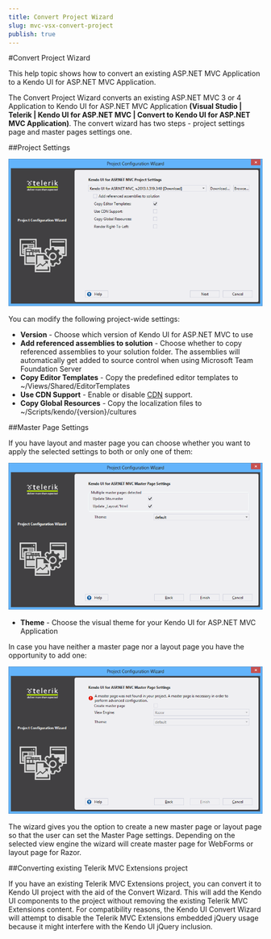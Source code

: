 ```yaml
---
title: Convert Project Wizard
slug: mvc-vsx-convert-project
publish: true
---
```


#Convert Project Wizard

This help topic shows how to convert an existing ASP.NET MVC Application to a Kendo UI for ASP.NET MVC Application.

The Convert Project Wizard converts an existing ASP.NET MVC 3 or 4 Application to Kendo UI for ASP.NET MVC Application **(Visual Studio | Telerik | Kendo UI for ASP.NET MVC | Convert to Kendo UI for ASP.NET MVC Application)**. The convert wizard has two steps - project settings page and master pages settings one.

##Project Settings
 
![Project Settings](images/convert.png)

You can modify the following project-wide settings:

- **Version** - Choose which version of Kendo UI for ASP.NET MVC to use
- **Add referenced assemblies to solution** - Choose whether to copy referenced assemblies to your solution folder. The assemblies will automatically get added to source control when using Microsoft Team Foundation Server
- **Copy Editor Templates** - Copy the predefined editor templates to ~/Views/Shared/EditorTemplates
- **Use CDN Support** - Enable or disable [CDN](http://docs.kendoui.com/getting-started/javascript-dependencies#cdn) support.
- **Copy Global Resources** - Copy the localization files to ~/Scripts/kendo/{version}/cultures 

##Master Page Settings

If you have layout and master page you can choose whether you want to apply the selected settings to both or only one of them:

![update Project Resources](images/convert2.png)
 
- **Theme** - Choose the visual theme for your Kendo UI for ASP.NET MVC Application
	
In case you have neither a master page nor a layout page you have the opportunity to add one:
 
![No Master Page](images/no_master_page.png)

The wizard gives you the option to create a new master page or layout page so that the user can set the Master Page settings. Depending on the selected view engine the wizard will create master page for WebForms or layout page for Razor.

##Converting existing Telerik MVC Extensions project

If you have an existing Telerik MVC Extensions project, you can convert it to Kendo UI project with the aid of the Convert Wizard. This will add the Kendo UI components to the project without removing the existing Telerik MVC Extensions content. For compatibility reasons, the Kendo UI Convert Wizard will attempt to disable the Telerik MVC Extensions embedded jQuery usage because it might interfere with the Kendo UI jQuery inclusion.

 
